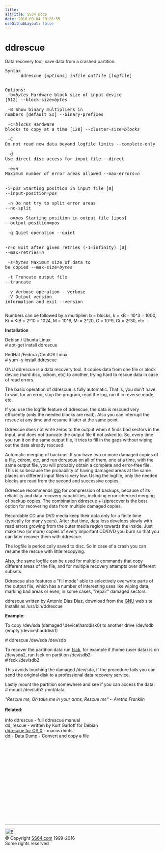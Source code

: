 ```yaml
---
title:
altTitle: SS64 Docs
date: 2016-09-04 19:26:55
useGithubLayout: false
---
```

<!-- #BeginLibraryItem "/Library/head_bash.lbi" --><!-- #EndLibraryItem --><h1>ddrescue</h1> 
<p>Data recovery tool, save data from a crashed partition. </p>
<pre>Syntax
      ddrescue [<i>options</i>] <i>infile outfile</i> [<i>logfile</i>]

Options:<br>   -b=<i>bytes</i>          Hardware block size of input device [512]
   --block-size=<i>bytes</i><br><br>   -B                Show binary multipliers in numbers [default SI] 
   --binary-prefixes<br><br>   -c=<i>blocks</i>         Hardware blocks to copy at a time [128] 
   --cluster-size=<i>blocks</i><br><br>   -C                Do not read new data beyond logfile limits 
   --complete-only<br><br>   -d                Use direct disc access for input file 
   --direct<br><br>   -e=<i>n</i>              Maximum number of error areas allowed
   --max-errors=<i>n</i><br><br>   -i=<i>pos</i>            Starting position in input file [0]
   --input-position=<i>pos</i><br><br>   -n                Do not try to split error areas 
   --no-split<br><br>   -o=<i>pos</i>            Starting position in output file [ipos] 
   --output-position=<i>pos</i><br><br>   -q                Quiet operation 
   --quiet<br><br>   -r=<i>n</i>              Exit after given retries (-1=infinity) [0]
   --max-retries=<i>n</i><br><br>   -s=<i>bytes</i>          Maximum size of data to be copied 
   --max-size=<i>bytes</i><br><br>   -t                Truncate output file
   --truncate<br><br>   -v                Verbose operation
   --verbose<br>
   -V                Output version information and exit
   --version</pre>
<p>Numbers can be followed by a multiplier: b = blocks, k = kB = 10^3 = 1000, Ki = KiB = 2^10 = 1024, M = 10^6, Mi = 2^20, G = 10^9, Gi = 2^30, etc...</p>
<p><b>  Installation</b></p>
<p>Debian / Ubuntu Linux:<br>
<span class="code"># apt-get install ddrescue</span></p>
<p>RedHat /Fedora /CentOS Linux:<br>
<span class="code"># yum -y install ddrescue</span></p>
<p>GNU ddrescue is a data recovery tool. It copies data from one file or block device (hard disc, cdrom, etc) to another, trying hard to rescue data in case of read errors.</p>
<p>The basic operation of ddrescue is fully automatic. That is, you don't have to wait for an error, stop the program, read the log, run it in reverse mode, etc.</p>
<p>If you use the logfile feature of ddrescue, the data is rescued very efficiently (only the needed blocks are read). Also you can interrupt the rescue at any time and resume it later at the same point.</p>
<p>Ddrescue does not write zeros to the output when it finds bad sectors in the input, and does not truncate the output file if not asked to. So, every time you run it on the same output file, it tries to fill in the gaps without wiping out the data already rescued.</p>
<p>Automatic merging of backups: If you have two or more damaged copies of a file, cdrom, etc, and run ddrescue on all of them, one at a time, with the same output file, you will probably obtain a complete and error-free file. This is so because the probability of having damaged areas at the same places on different input files is very low. Using the logfile, only the needed blocks are read from the second and successive copies.</p>
<p>Ddrescue recommends <a href="http://www.nongnu.org/lzip/lzip.html">lzip</a> for compression of backups, because of its reliability and data recovery capabilities, including error-checked merging of backup copies. The combination ddrescue + lziprecover is the best option for recovering data from multiple damaged copies.</p>
<p>Recordable CD and DVD media keep their data only for a finite time (typically for many years). After that time, data loss develops slowly with read errors growing from the outer media region towards the inside. Just make two (or more) copies of every important CD/DVD you burn so that you can later recover them with ddrescue.</p>
<p>The logfile is periodically saved to disc. So in case of a crash you can resume the rescue with little recopying.</p>
<p>Also, the same logfile can be used for multiple commands that copy different areas of the file, and for multiple recovery attempts over different subsets.</p>
<p>Ddrescue also features a "fill mode" able to selectively overwrite parts of the output file, which has a number of interesting uses like wiping data, marking bad areas or even, in some cases, "repair" damaged sectors. </p>
<p>ddrescue written by Antonio Diaz Diaz, download from the <a href="http://www.gnu.org/software/ddrescue/ddrescue.html">GNU</a> web site.<br>
Installs as /usr/bin/ddrescue</p>
<p><b>Example:</b></p>
<p>To  copy /dev/sda (damaged \device\harddisk0) to another drive /dev/sdb (empty \device\harddisk1)</p>
<p class="code"># ddrescue /dev/sda /dev/sdb</p>
<p>To recover the partition data  run <a href="fsck.html">fsck</a>, for example if /home (user data) is on /dev/sd<b>a</b>2,  run fsck on partition /dev/sd<b>b</b>2:<br>
<span class="code"># fsck /dev/sdb2</span></p>
<p>This avoids  touching the  damaged /dev/sda, if the procedure fails you can send the original disk to a professional data recovery service. </p>
<p>Lastly mount the partition somewhere and see if you can access the data:<br>
<span class="code"># mount /dev/sdb2 /mnt/data</span></p>
<p><i class="quote">"Rescue me,
Oh take me in your arms, Rescue me" ~ Aretha Franklin</i><br>
<br>
<b> Related:</b><br>
<br>
info ddrescue - full ddrescue manual<br>
dd_rescue - written by Kurt Garloff for Debian <br>
<a href="http://www.macosxhints.com/article.php?story=20050720092514388">ddrescue for OS X</a> - macosxhints<br>
<a href="dd.html">dd</a> - Data Dump - Convert and copy a file</p><!-- #BeginLibraryItem "/Library/foot_bash.lbi" --><p>
<!-- bash300 -->
<ins class="adsbygoogle" style="display:inline-block;width:300px;height:250px" data-ad-client="ca-pub-6140977852749469" data-ad-slot="4615356305"></ins>
<script>
(adsbygoogle = window.adsbygoogle || []).push({});
</script></p>
<hr>
<div id="bl" class="footer"><a href="ddrescue.html#"><img src="../images/top.png" width="30" height="22" alt="Back to the Top"></a></div>
<div id="br" class="footer, tagline">© Copyright <a href="http://ss64.com/">SS64.com</a> 1999-2016<br>
Some rights reserved</div><!-- #EndLibraryItem -->

